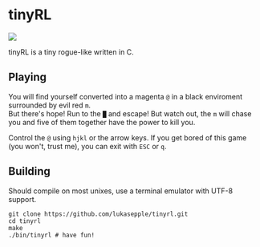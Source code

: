tinyRL
======

![](https://pbs.twimg.com/media/BlQUC65IEAAfLVC.png)

tinyRL is a tiny rogue-like written in C. 

## Playing
You will find yourself converted into a magenta `@` in a black enviroment surrounded by evil red `m`.  
But there's hope! Run to the `█` and escape! But watch out, the `m` will chase you and five of them together have the power to kill you.

Control the `@` using `hjkl` or the arrow keys. If you get bored of this game (you won't, trust me), you can exit with `ESC` or `q`.

## Building
Should compile on most unixes, use a terminal emulator with UTF-8 support.

	git clone https://github.com/lukasepple/tinyrl.git
	cd tinyrl
	make
	./bin/tinyrl # have fun!
